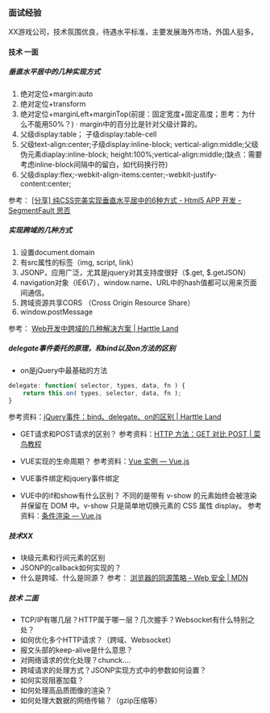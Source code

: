 ### 面试经验
XX游戏公司，技术氛围优良，待遇水平标准，主要发展海外市场，外国人挺多。

#### 技术 一面

##### 垂直水平居中的几种实现方式<br>
1. 绝对定位+margin:auto
2. 绝对定位+transform
3. 绝对定位+marginLeft+marginTop(前提：固定宽度+固定高度；思考：为什么不能用50%？)
    · margin中的百分比是针对父级计算的。
4. 父级display:table； 子级display:table-cell
5. 父级text-align:center;子级display:inline-block; vertical-align:middle;父级伪元素diaplay:inline-block;
height:100%;vertical-align:middle;(缺点：需要考虑inline-block间隔中的留白，如代码换行符)
6. 父级display:flex;-webkit-align-items:center;-webkit-justify-content:center;

参考： [[分享] 纯CSS完美实现垂直水平居中的6种方式 - Html5 APP 开发 - SegmentFault 思否](https://segmentfault.com/a/1190000006108996)


##### 实现跨域的几种方式
1. 设置document.domain
2. 有src属性的标签（img, script, link）
3. JSONP，应用广泛，尤其是jquery对其支持度很好（$.get, $.getJSON）
4. navigation对象（IE6\7），window.name、URL中的hash值都可以用来页面间通信。
5. 跨域资源共享CORS （Cross Origin Resource Share）
6. window.postMessage

参考： [Web开发中跨域的几种解决方案 | Harttle Land](http://harttle.land/2015/10/10/cross-origin.html)


##### delegate事件委托的原理，和bind以及on方法的区别
* on是jQuery中最基础的方法
``` javascript
delegate: function( selector, types, data, fn ) {
    return this.on( types, selector, data, fn );
}
```
参考资料：[jQuery事件：bind、delegate、on的区别 | Harttle Land](http://harttle.land/2015/06/26/jquery-event.html)

* GET请求和POST请求的区别？
参考资料：[HTTP 方法：GET 对比 POST | 菜鸟教程](http://www.runoob.com/tags/html-httpmethods.html)

* VUE实现的生命周期？
参考资料：[Vue 实例 — Vue.js](https://cn.vuejs.org/v2/guide/instance.html)

* VUE事件绑定和jquery事件绑定

* VUE中的if和show有什么区别？
不同的是带有 v-show 的元素始终会被渲染并保留在 DOM 中。v-show 只是简单地切换元素的 CSS 属性 display。
参考资料：[条件渲染 — Vue.js](https://cn.vuejs.org/v2/guide/conditional.html)


##### 技术XX
* 块级元素和行间元素的区别
* JSONP的callback如何实现的？
* 什么是跨域、什么是同源？
参考： [浏览器的同源策略 - Web 安全 | MDN](https://developer.mozilla.org/zh-CN/docs/Web/Security/Same-origin_policy)


##### 技术 二面
* TCP/IP有哪几层？HTTP属于哪一层？几次握手？Websocket有什么特别之处？
* 如何优化多个HTTP请求？（跨域、Websocket）
* 报文头部的keep-alive是什么意思？
* 对网络请求的优化处理？chunck....
* 跨域请求的处理方式？JSONP实现方式中的参数如何设置？
* 如何实现阻塞加载？
* 如何处理高品质图像的渲染？
* 如何处理大数据的网络传输？（gzip压缩等）


